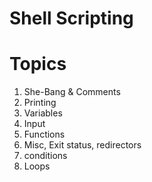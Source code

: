 # Shell Scripting

# Topics

1. She-Bang & Comments
2. Printing
3. Variables
4. Input
5. Functions
6. Misc, Exit status, redirectors
7. conditions
8. Loops